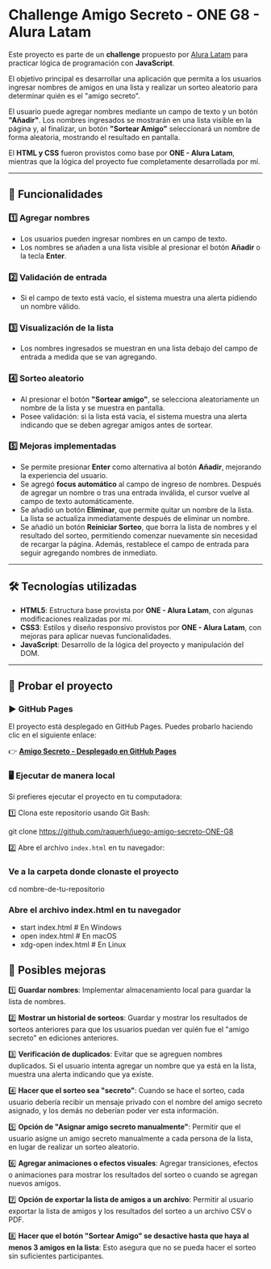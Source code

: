 # Challenge Amigo Secreto - ONE G8 - Alura Latam

Este proyecto es parte de un **challenge** propuesto por [Alura Latam](https://www.aluracursos.com/) para practicar lógica de programación con **JavaScript**.

El objetivo principal es desarrollar una aplicación que permita a los usuarios ingresar nombres de amigos en una lista y realizar un sorteo aleatorio para determinar quién es el "amigo secreto".

El usuario puede agregar nombres mediante un campo de texto y un botón **"Añadir"**. Los nombres ingresados se mostrarán en una lista visible en la página y, al finalizar, un botón **"Sortear Amigo"** seleccionará un nombre de forma aleatoria, mostrando el resultado en pantalla.

El **HTML y CSS** fueron provistos como base por **ONE - Alura Latam**, mientras que la lógica del proyecto fue completamente desarrollada por mí.

---

## 🚀 Funcionalidades  

### 1️⃣ **Agregar nombres**
- Los usuarios pueden ingresar nombres en un campo de texto.
- Los nombres se añaden a una lista visible al presionar el botón **Añadir** o la tecla **Enter**.

### 2️⃣ **Validación de entrada**
- Si el campo de texto está vacío, el sistema muestra una alerta pidiendo un nombre válido.

### 3️⃣ **Visualización de la lista**
- Los nombres ingresados se muestran en una lista debajo del campo de entrada a medida que se van agregando.

### 4️⃣ **Sorteo aleatorio**
- Al presionar el botón **"Sortear amigo"**, se selecciona aleatoriamente un nombre de la lista y se muestra en pantalla.
- Posee validación: si la lista está vacía, el sistema muestra una alerta indicando que se deben agregar amigos antes de sortear.

### 5️⃣ **Mejoras implementadas**
- Se permite presionar **Enter** como alternativa al botón **Añadir**, mejorando la experiencia del usuario.  
- Se agregó **focus automático** al campo de ingreso de nombres. Después de agregar un nombre o tras una entrada inválida, el cursor vuelve al campo de texto automáticamente.  
- Se añadió un botón **Eliminar**, que permite quitar un nombre de la lista. La lista se actualiza inmediatamente después de eliminar un nombre.  
- Se añadió un botón **Reiniciar Sorteo**, que borra la lista de nombres y el resultado del sorteo, permitiendo comenzar nuevamente sin necesidad de recargar la página. Además, restablece el campo de entrada para seguir agregando nombres de inmediato.  

---

## 🛠️ Tecnologías utilizadas

- **HTML5**: Estructura base provista por **ONE - Alura Latam**, con algunas modificaciones realizadas por mí.  
- **CSS3**: Estilos y diseño responsivo provistos por **ONE - Alura Latam**, con mejoras para aplicar nuevas funcionalidades.  
- **JavaScript**: Desarrollo de la lógica del proyecto y manipulación del DOM.  

---

## 🔗 Probar el proyecto  

### ▶️ **GitHub Pages**  

El proyecto está desplegado en GitHub Pages. Puedes probarlo haciendo clic en el siguiente enlace:  

👉 **[Amigo Secreto - Desplegado en GitHub Pages](https://raquerh.github.io/juego-amigo-secreto-ONE-G8/)**  

### 🖥️ **Ejecutar de manera local**  

Si prefieres ejecutar el proyecto en tu computadora:  

1️⃣ Clona este repositorio usando Git Bash:  

git clone https://github.com/raquerh/juego-amigo-secreto-ONE-G8

2️⃣ Abre el archivo `index.html` en tu navegador:  


### Ve a la carpeta donde clonaste el proyecto
cd nombre-de-tu-repositorio

### Abre el archivo index.html en tu navegador
- start index.html  # En Windows
- open index.html   # En macOS
- xdg-open index.html  # En Linux


## 📌 Posibles mejoras  

1️⃣ **Guardar nombres**: Implementar almacenamiento local para guardar la lista de nombres.

2️⃣ **Mostrar un historial de sorteos**: Guardar y mostrar los resultados de sorteos anteriores para que los usuarios puedan ver quién fue el "amigo secreto" en ediciones anteriores.

3️⃣ **Verificación de duplicados**: Evitar que se agreguen nombres duplicados. Si el usuario intenta agregar un nombre que ya está en la lista, muestra una alerta indicando que ya existe.

4️⃣ **Hacer que el sorteo sea "secreto"**: Cuando se hace el sorteo, cada usuario debería recibir un mensaje privado con el nombre del amigo secreto asignado, y los demás no deberían poder ver esta información.

5️⃣ **Opción de "Asignar amigo secreto manualmente"**: Permitir que el usuario asigne un amigo secreto manualmente a cada persona de la lista, en lugar de realizar un sorteo aleatorio.

6️⃣ **Agregar animaciones o efectos visuales**: Agregar transiciones, efectos o animaciones para mostrar los resultados del sorteo o cuando se agregan nuevos amigos.

7️⃣ **Opción de exportar la lista de amigos a un archivo**: Permitir al usuario exportar la lista de amigos y los resultados del sorteo a un archivo CSV o PDF.

8️⃣ **Hacer que el botón "Sortear Amigo" se desactive hasta que haya al menos 3 amigos en la lista**: Esto asegura que no se pueda hacer el sorteo sin suficientes participantes.



